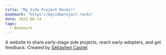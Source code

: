 ```yaml
---
title: "My Side Project Rocks!"
bookmark: "https://mysideproject.rocks"
date: 2022-06-14
tags:
  - Bookmark
---
```

A website to share early-stage side projects, reach early-adopters, and get feedback. Created by [Sébastien Castiel](https://twitter.com/scastiel).